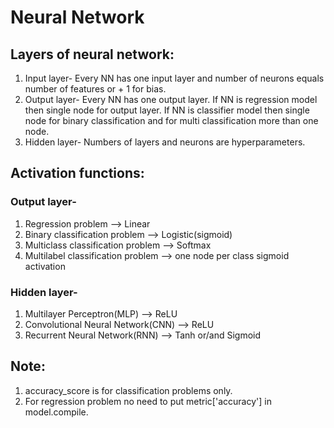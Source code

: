# Neural Network

## Layers of neural network:
1. Input layer- Every NN has one input layer and number of neurons equals number of features or + 1 for bias.
2. Output layer- Every NN has one output layer. If NN is regression model then single node for output layer.
                 If NN is classifier model then single node for binary classification and for multi classification more than one node.
3. Hidden layer- Numbers of layers and neurons are hyperparameters.

## Activation functions:
### Output layer-
1. Regression problem --> Linear
2. Binary classification problem --> Logistic(sigmoid)
3. Multiclass classification problem --> Softmax
4. Multilabel classification problem --> one node per class sigmoid activation

### Hidden layer-
1. Multilayer Perceptron(MLP) --> ReLU
2. Convolutional Neural Network(CNN) --> ReLU
3. Recurrent Neural Network(RNN) --> Tanh or/and Sigmoid

## Note:
1. accuracy_score is for classification problems only.
2. For regression problem no need to put metric['accuracy'] in model.compile.
